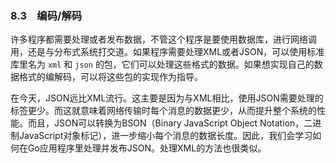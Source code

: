 ### 8.3　编码/解码

许多程序都需要处理或者发布数据，不管这个程序是要使用数据库，进行网络调用，还是与分布式系统打交道。如果程序需要处理XML或者JSON，可以使用标准库里名为 `xml` 和 `json` 的包，它们可以处理这些格式的数据。如果想实现自己的数据格式的编解码，可以将这些包的实现作为指导。

在今天，JSON远比XML流行。这主要是因为与XML相比，使用JSON需要处理的标签更少。而这就意味着网络传输时每个消息的数据更少，从而提升整个系统的性能。而且，JSON可以转换为BSON（Binary JavaScript Object Notation，二进制JavaScript对象标记），进一步缩小每个消息的数据长度。因此，我们会学习如何在Go应用程序里处理并发布JSON。处理XML的方法也很类似。

